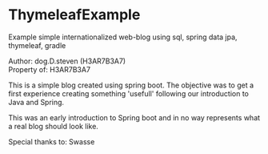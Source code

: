 # ThymeleafExample
Example simple internationalized web-blog using sql, spring data jpa, thymeleaf, gradle

Author: dog.D.steven (H3AR7B3A7)<br>
Property of: H3AR7B3A7

This is a simple blog created using spring boot.
The objective was to get a first experience creating something 'usefull' following our introduction to Java and Spring.

This was an early introduction to Spring boot and in no way represents what a real blog should look like.

Special thanks to: Swasse
